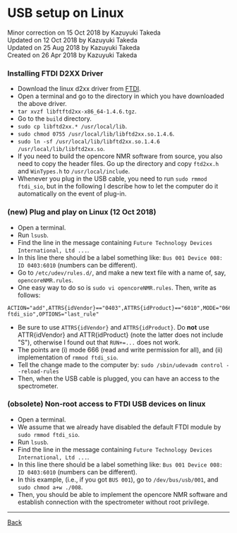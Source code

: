# USB setup on Linux
Minor correction on 15 Oct 2018 by Kazuyuki Takeda  
Updated on 12 Oct 2018 by Kazuyuki Takeda  
Updated on 25 Aug 2018 by Kazuyuki Takeda  
Created on 26 Apr 2018 by Kazuyuki Takeda

### Installing FTDI D2XX Driver
 - Download the linux d2xx driver from [FTDI](http://www.ftdichip.com/Drivers/D2XX.htm).
 - Open a terminal and go to the directory in which you have downloaded the above driver.
 - `tar xvzf libftftd2xx-x86_64-1.4.6.tgz`.
 - Go to the `build` directory.
 - `sudo cp libftd2xx.* /usr/local/lib`.
 - `sudo chmod 0755 /usr/local/lib/libftd2xx.so.1.4.6`.
 - `sudo ln -sf /usr/local/lib/libftd2xx.so.1.4.6 /usr/local/lib/libftd2xx.so`.
 - If you need to build the opencore NMR software from source, you also need to copy the header files. Go up the directory and copy `ftd2xx.h` and `WinTypes.h` to `/usr/local/include`.
 - Whenever you plug in the USB cable, you need to run `sudo rmmod ftdi_sio`, but in the following I describe how to let the computer do it automatically on the event of plug-in.

### (new) Plug and play on Linux (12 Oct 2018)
 - Open a terminal.
 - Run `lsusb`.
 - Find the line in the message containing `Future Technology Devices International, Ltd ...`.
 - In this line there should be a label something like: `Bus 001 Device 008: ID 0403:6010` (numbers can be different).
 - Go to `/etc/udev/rules.d/`, and make a new text file with a name of, say, `opencoreNMR.rules`.
 - One easy way to do so is `sudo vi opencoreNMR.rules`. Then, write as follows:
 ```
 ACTION="add",ATTRS{idVendor}=="0403",ATTRS{idProduct}=="6010",MODE="0666",RUN+="/sbin/rmmod ftdi_sio",OPTIONS="last_rule"
 ```
 - Be sure to use `ATTRS{idVendor}` and `ATTRS{idProduct}`. Do **not** use ATTR{idVendor} and ATTR{idProduct} (note the latter does not include "S"), otherwise I found out that `RUN+=...` does not work.
 - The points are (i) mode 666 (read and write permission for all), and (ii) implementation of `rmmod ftdi_sio`.
 - Tell the change made to the computer by: `sudo /sbin/udevadm control --reload-rules`
 - Then, when the USB cable is plugged, you can have an access to the spectrometer.

### (obsolete) Non-root access to FTDI USB devices on linux
 - Open a terminal.
 - We assume that we already have disabled the default FTDI module by `sudo rmmod ftdi_sio`.
 - Run `lsusb`.
 - Find the line in the message containing `Future Technology Devices International, Ltd ...`.
 - In this line there should be a label something like: `Bus 001 Device 008: ID 0403:6010` (numbers can be different).
 - In this example, (i.e., if you got `BUS 001`), go to `/dev/bus/usb/001`, and `sudo chmod a+w ./008`.
 - Then, you should be able to implement the opencore NMR software and establish connection with the spectrometer without root privilege.

- - -

[Back](../index.md)
